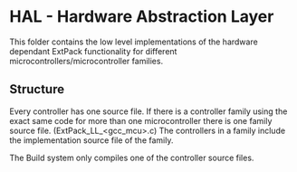 # HAL - Hardware Abstraction Layer

This folder contains the low level implementations of the hardware dependant ExtPack functionality for different microcontrollers/microcontroller families.

## Structure

Every controller has one source file.
If there is a controller family using the exact same code for more than one microcontroller there is one family source file. (ExtPack_LL_<gcc_mcu>.c)
The controllers in a family include the implementation source file of the family.
 
The Build system only compiles one of the controller source files.